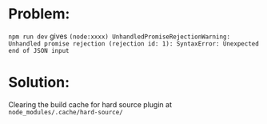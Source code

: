 # Problem:
`npm run dev` gives `(node:xxxx) UnhandledPromiseRejectionWarning: Unhandled promise rejection (rejection id: 1): SyntaxError: Unexpected end of JSON input`
# Solution:
Clearing the build cache for hard source plugin at `node_modules/.cache/hard-source/`